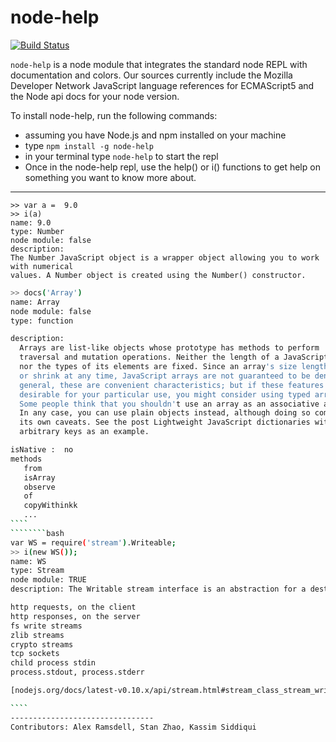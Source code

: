 # node-help
[![Build Status](https://travis-ci.org/foundling/node-help.svg?branch=master)](https://travis-ci.org/foundling/node-help)

````node-help```` is a node module that integrates the standard node REPL with documentation and colors. Our sources currently include the Mozilla Developer Network JavaScript language references for ECMAScript5 and the Node api docs for your node version.  

To install node-help, run the following commands: 
+ assuming you have Node.js and npm installed on your machine
+ type `npm install -g node-help`
+ in your terminal type `node-help` to start the repl
+ Once in the node-help repl, use the help() or i() functions to get help on something you want to know more about.

-------------------------------
````
>> var a =  9.0
>> i(a) 
name: 9.0
type: Number
node module: false
description: 
The Number JavaScript object is a wrapper object allowing you to work with numerical
values. A Number object is created using the Number() constructor.
````

````````bash
>> docs('Array') 
name: Array
node module: false
type: function

description: 
  Arrays are list-like objects whose prototype has methods to perform  
  traversal and mutation operations. Neither the length of a JavaScript array  
  nor the types of its elements are fixed. Since an array's size length grow  
  or shrink at any time, JavaScript arrays are not guaranteed to be dense. In  
  general, these are convenient characteristics; but if these features are not  
  desirable for your particular use, you might consider using typed arrays.   
  Some people think that you shouldn't use an array as an associative array.  
  In any case, you can use plain objects instead, although doing so comes with  
  its own caveats. See the post Lightweight JavaScript dictionaries with  
  arbitrary keys as an example.  

isNative :  no
methods
   from
   isArray
   observe
   of
   copyWithinkk
   ...
````
````````bash
var WS = require('stream').Writeable;
>> i(new WS()); 
name: WS
type: Stream
node module: TRUE
description: The Writable stream interface is an abstraction for a destination that you are writing data to. Examples of writable streams include:

http requests, on the client
http responses, on the server
fs write streams
zlib streams
crypto streams
tcp sockets
child process stdin
process.stdout, process.stderr

[nodejs.org/docs/latest-v0.10.x/api/stream.html#stream_class_stream_writable]

````
--------------------------------
Contributors: Alex Ramsdell, Stan Zhao, Kassim Siddiqui
